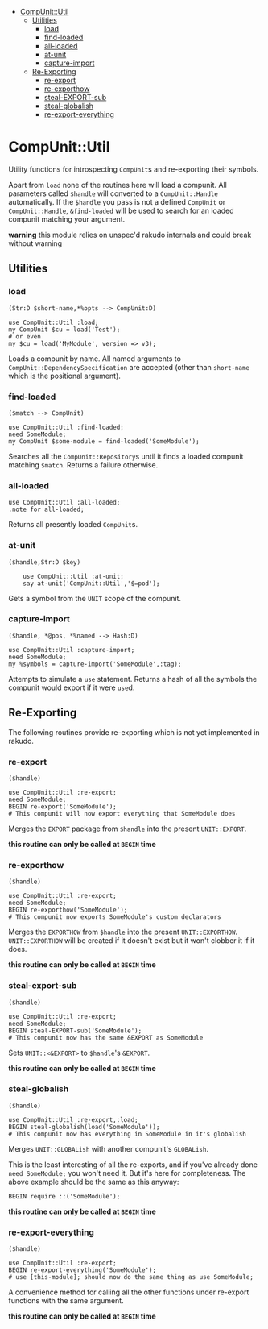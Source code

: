 <!-- START doctoc generated TOC please keep comment here to allow auto update -->
<!-- DON'T EDIT THIS SECTION, INSTEAD RE-RUN doctoc TO UPDATE -->
- [CompUnit::Util](#compunitutil)
  - [Utilities](#utilities)
    - [load](#load)
    - [find-loaded](#find-loaded)
    - [all-loaded](#all-loaded)
    - [at-unit](#at-unit)
    - [capture-import](#capture-import)
  - [Re-Exporting](#re-exporting)
    - [re-export](#re-export)
    - [re-exporthow](#re-exporthow)
    - [steal-EXPORT-sub](#steal-export-sub)
    - [steal-globalish](#steal-globalish)
    - [re-export-everything](#re-export-everything)

<!-- END doctoc generated TOC please keep comment here to allow auto update -->

# CompUnit::Util

Utility functions for introspecting `CompUnit`s and re-exporting their symbols.

Apart from `load` none of the routines here will load a compunit. All
parameters called `$handle` will converted to a `CompUnit::Handle`
automatically. If the `$handle` you pass is not a defined `CompUnit` or
`CompUnit::Handle`, `&find-loaded` will be used to search for an
loaded compunit matching your argument.

**warning** this module relies on unspec'd rakudo internals and could
break without warning

## Utilities

### load
`(Str:D $short-name,*%opts --> CompUnit:D)`

``` perl6
use CompUnit::Util :load;
my CompUnit $cu = load('Test');
# or even
my $cu = load('MyModule', version => v3);
```


Loads a compunit by name. All named arguments to
`CompUnit::DependencySpecification` are accepted (other
than `short-name` which is the positional argument).

### find-loaded
`($match --> CompUnit)`

``` perl6
use CompUnit::Util :find-loaded;
need SomeModule;
my CompUnit $some-module = find-loaded('SomeModule');
```

Searches all the `CompUnit::Repository`s until it finds a loaded
compunit matching `$match`. Returns a failure otherwise.

### all-loaded

```perl6
use CompUnit::Util :all-loaded;
.note for all-loaded;
```

Returns all presently loaded `CompUnit`s.

### at-unit
`($handle,Str:D $key)`

``` perl6
    use CompUnit::Util :at-unit;
    say at-unit('CompUnit::Util','$=pod');
```

Gets a symbol from the `UNIT` scope of the compunit.

### capture-import
`($handle, *@pos, *%named --> Hash:D)`

``` perl6
use CompUnit::Util :capture-import;
need SomeModule;
my %symbols = capture-import('SomeModule',:tag);
```

Attempts to simulate a `use` statement. Returns a hash of all the
symbols the compunit would export if it were `use`d.

## Re-Exporting

The following routines provide re-exporting which is not yet implemented in rakudo.

### re-export
`($handle)`

``` perl6
use CompUnit::Util :re-export;
need SomeModule;
BEGIN re-export('SomeModule');
# This compunit will now export everything that SomeModule does
```

Merges the `EXPORT` package from `$handle` into the
present `UNIT::EXPORT`.

**this routine can only be called at `BEGIN` time**

### re-exporthow
`($handle)`

``` perl6
use CompUnit::Util :re-export;
need SomeModule;
BEGIN re-exporthow('SomeModule');
# This compunit now exports SomeModule's custom declarators
```

Merges the `EXPORTHOW` from `$handle` into the present
`UNIT::EXPORTHOW`. `UNIT::EXPORTHOW` will be created if it doesn't
exist but it won't clobber it if it does.

**this routine can only be called at `BEGIN` time**

### steal-export-sub
`($handle)`

``` perl6
use CompUnit::Util :re-export;
need SomeModule;
BEGIN steal-EXPORT-sub('SomeModule');
# This compunit now has the same &EXPORT as SomeModule
```

Sets `UNIT::<&EXPORT>` to `$handle`'s `&EXPORT`.

**this routine can only be called at `BEGIN` time**

### steal-globalish
`($handle)`

``` perl6
use CompUnit::Util :re-export,:load;
BEGIN steal-globalish(load('SomeModule'));
# This compunit now has everything in SomeModule in it's globalish
```

Merges `UNIT::GLOBALish` with another compunit's `GLOBALish`.

This is the least interesting of all the re-exports, and if you've
already done `need SomeModule;` you won't need it. But it's here for
completeness. The above example should be the same as this anyway:

``` perl6
BEGIN require ::('SomeModule');
```

**this routine can only be called at `BEGIN` time**

### re-export-everything
`($handle)`

``` perl6
use CompUnit::Util :re-export;
BEGIN re-export-everything('SomeModule');
# use [this-module]; should now do the same thing as use SomeModule;
```

A convenience method for calling all the other functions under
re-export functions with the same argument.

**this routine can only be called at `BEGIN` time**
